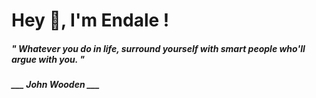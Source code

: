 <h1 title="head"> Hey 👋, I'm Endale !</h1>

**<h5><i>" Whatever you do in life, surround yourself with smart people who'll argue with you. "</i></h5>**

*<b>___ John Wooden ___</b>*
